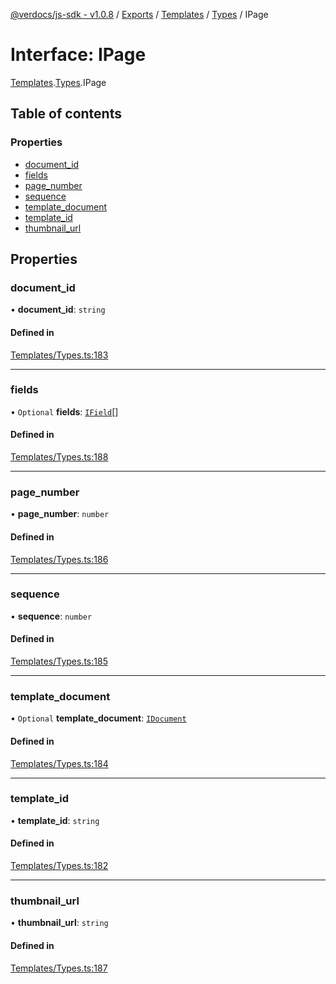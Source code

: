 [@verdocs/js-sdk - v1.0.8](../README.md) / [Exports](../modules.md) / [Templates](../modules/Templates.md) / [Types](../modules/Templates.Types.md) / IPage

# Interface: IPage

[Templates](../modules/Templates.md).[Types](../modules/Templates.Types.md).IPage

## Table of contents

### Properties

- [document_id](Templates.Types.IPage.md#document_id)
- [fields](Templates.Types.IPage.md#fields)
- [page_number](Templates.Types.IPage.md#page_number)
- [sequence](Templates.Types.IPage.md#sequence)
- [template_document](Templates.Types.IPage.md#template_document)
- [template_id](Templates.Types.IPage.md#template_id)
- [thumbnail_url](Templates.Types.IPage.md#thumbnail_url)

## Properties

### document\_id

• **document\_id**: `string`

#### Defined in

[Templates/Types.ts:183](https://github.com/Verdocs/js-sdk/blob/main/src/Templates/Types.ts#L183)

___

### fields

• `Optional` **fields**: [`IField`](Templates.Types.IField.md)[]

#### Defined in

[Templates/Types.ts:188](https://github.com/Verdocs/js-sdk/blob/main/src/Templates/Types.ts#L188)

___

### page\_number

• **page\_number**: `number`

#### Defined in

[Templates/Types.ts:186](https://github.com/Verdocs/js-sdk/blob/main/src/Templates/Types.ts#L186)

___

### sequence

• **sequence**: `number`

#### Defined in

[Templates/Types.ts:185](https://github.com/Verdocs/js-sdk/blob/main/src/Templates/Types.ts#L185)

___

### template\_document

• `Optional` **template\_document**: [`IDocument`](Templates.Types.IDocument.md)

#### Defined in

[Templates/Types.ts:184](https://github.com/Verdocs/js-sdk/blob/main/src/Templates/Types.ts#L184)

___

### template\_id

• **template\_id**: `string`

#### Defined in

[Templates/Types.ts:182](https://github.com/Verdocs/js-sdk/blob/main/src/Templates/Types.ts#L182)

___

### thumbnail\_url

• **thumbnail\_url**: `string`

#### Defined in

[Templates/Types.ts:187](https://github.com/Verdocs/js-sdk/blob/main/src/Templates/Types.ts#L187)

